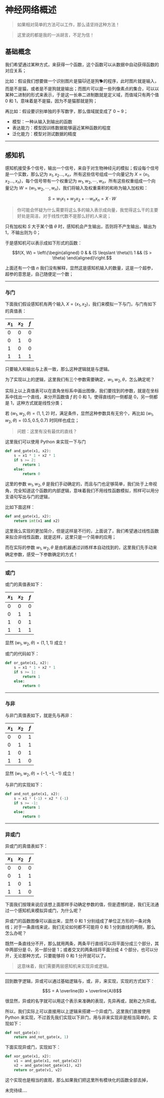 # 神经网络概述

[annotation]: [id] (8237954e-327c-4efe-9b5d-14299a55c189)
[annotation]: [status] (public)
[annotation]: [create_time] (2021-10-21 22:20:35)
[annotation]: [category] (计算机科学)
[annotation]: [tags] (神经网络|人工智能|深度学习)
[annotation]: [comments] (true)
[annotation]: [url] (http://blog.ccyg.studio/article/8237954e-327c-4efe-9b5d-14299a55c189)

> 如果相对简单的方法可以工作，那么请坚持这种方法！

> 这里说的都是我的一派胡言，不足为信！

## 基础概念

我们希望通过某种方式，来获得一个函数，这个函数可以从数据中自动获得函数的对应关系；

比如：假设我们想要做一个识别图片是猫🐱还是狗🐕的程序，此时图片就是输入，而是不是猫，或者是不是狗就是输出；而图片可以是一些列像素点的集合，可以以某种二进制的形式来表示，于是这一长串二进制数就是定义域，而值域只有两个值 0 和 1，意味着是不是猫，因为不是猫那就是狗；

再比如：假设要识别单独的手写数字，那么值域就变成了 0 ~ 9；

- 模型：一种从输入到输出的函数
- 表达能力：模型因训练数据能够逼近某种函数的程度
- 泛化能力：模型对测试数据的精度

----

## 感知机

感知机接受多个信号，输出一个信号，来自于对生物神经元的模拟；假设每个信号是一个实数，那么记为 $x_1, x_2 \dots, x_n$，所有这些信号组成一个向量记为 $X = (x_1, x_2 \dots, x_n)$，每个信号带有一个权重记为 $w_1, w_2, \cdots, w_n$，所有这些权重组成一个向量记为 $W=(w_1, w_2, \cdots, w_n)$，我们将输入及权重乘积的和称为输入加权和：

$$S = w_1x_1 + w_2x_2 + \cdots w_nx_n = X \cdot W$$

> 你可能会怀疑为什么需要将这么多的输入表示成向量，我觉得这么干的主要好处是简洁，对于线性代数不是那么好的人来说；

只有加权和 $S$ 大于某个值 $\theta$ 时，感知机会产生输出，否则将不产生输出，输出为 1，不输出则为 0；

于是感知机可以表示成如下形式的函数：

$$f(X, W) = \left\{\begin{aligned}
0 & & (S \leqslant \theta)\\
1 && (S > \theta)
\end{aligned}\right.$$

上面还有一个值 $n$ 我们没有解释，显然这是感知机输入的数量，这是一个超参，超参的意思是，自己随便定一个数；

---

### 与门

下面我们假设感知机有两个输入 $X = (x_1, x_2)$，我们来模拟一下与门，与门有如下的真值表：

| $x_1$ | $x_2$ | $f$ |
| ----- | ----- | --- |
| $0$   | $0$   | $0$ |
| $0$   | $1$   | $0$ |
| $1$   | $0$   | $0$ |
| $1$   | $1$   | $1$ |

只要输入和输出与上表一致，那么这种逻辑就是与逻辑。

为了实现以上的逻辑，这里我们有三个参数需要确定，$w_1, w_2, \theta$，怎么确定呢？

实际上以上真值表可以在直角坐标系中画出图像，我们要找到的参数，就是在坐标系中找出一个直线，来分开函数值 $f$ 的 $0$ 和 $1$，使得直线的一侧都是 $0$，另一侧都是 $1$，这种方式就是线性分类；

若 $(w_1, w_2, \theta) = (1, 1, 2)$ 时，满足条件，显然这种参数具有无穷个，再比如 $(w_1, w_2, \theta) = (0.5, 0.5, 0.7)$ 时同样也成立；

> 问题：这里有没有最优的直线？

这里我们可以使用 Python 来实现一下与门

```python
def and_gate(x1, x2):
    s = x1 * 1 + x2 * 1
    if s >= 2:
        return 1
    else:
        return 0
```

这里的参数 $w_1, w_2, \theta$ 是我们手动确定的，而且与门也足够简单，我们处于上帝视角，完全知道这个函数的内部逻辑，意味着我们不用线性函数模拟，照样可以用分支语句写出与门的逻辑，

比如下面这样：

```python
def and_gate(x1, x2):
    return int(x1 and x2)
```

这里我么实现的更加简介，但是这样是不行的，上面说了，我们希望通过线性函数来拟合非线性函数，就是这样，这里只是一个简单的应用；

而在实际的参数 $w_1, w_2, \theta$ 是由机器通过训练样本自动找到的，这里我们先手动来确定参数，感受一下参数确定的方式！

---

### 或门

或门的真值表如下：

| $x_1$ | $x_2$ | $f$ |
| ----- | ----- | --- |
| $0$   | $0$   | $0$ |
| $0$   | $1$   | $1$ |
| $1$   | $0$   | $1$ |
| $1$   | $1$   | $1$ |

显然 $(w_1, w_2, \theta) = (1, 1, 1)$ 成立！

或门的代码如下：

```python
def or_gate(x1, x2):
    s = x1 * 1 + x2 * 1
    if s >= 1:
        return 1
    else:
        return 0
```

--- 

### 与非

与非门真值表如下，就是先与再非：

| $x_1$ | $x_2$ | $f$ |
| ----- | ----- | --- |
| $0$   | $0$   | $1$ |
| $0$   | $1$   | $1$ |
| $1$   | $0$   | $1$ |
| $1$   | $1$   | $0$ |

显然 $(w_1, w_2, \theta) = (-1, -1, -1)$ 成立！

与非门的实现如下：

```python
def and_not_gate(x1, x2):
    s = x1 * (-1) + x2 * (-1)
    if s >= -1:
        return 1
    else:
        return 0
```

---

### 异或门

异或门的真值表如下：

| $x_1$ | $x_2$ | $f$ |
| ----- | ----- | --- |
| $0$   | $0$   | $0$ |
| $0$   | $1$   | $1$ |
| $1$   | $0$   | $1$ |
| $1$   | $1$   | $0$ |

下面我们按理来说应该想上面那样手动确定参数的值，但是遗憾的是，我们无法通过一个感知机来模拟异或门，为什么呢？

异或门的函数图像可以画出来，显然 $0$ 和 $1$ 分别组成了单位正方形的一条对角线；对于一条直线来说，我们无论如何都不可能将 $0$ 和 $1$ 分到直线的两侧，那么怎么办呢？

既然一条直线分不开，那么就用两条，两条平行直线可以将平面分成三个部分，其中两部分是 $0$，另一部分是 $1$；或者交叉的两条线将平面分成 $4$ 个部分，也可以分开，无论那种方式，只要能够将 $0$ 和 $1$ 分开就可以了。

> 这意味着，我们需要两层感知机来实现异或逻辑。

---

回到数字逻辑，异或可以通过基础逻辑与，或，非，来实现，实现的方式如下：

$$S = A \overline{B} + \overline{A}B$$

很显然，异或的名字就可以用这个表示来准确的表现，先异再或，就称之为异或。

所以，我们实际上可以直接用以上逻辑来搭建一个异或门，这里我们直接使用 Python 来实现，不过首先我们实现以下非门，用与非来实现非是相当简单的，实现如下：

```python
def not_gate(x):
    return and_not_gate(x, 1)
```

下面实现异或门，实现如下：

```python
def xor_gate(x1, x2):
    v1 = and_gate(x1, not_gate(x2))
    v2 = and_gate(not_gate(x1), x2)
    return or_gate(v1, v2)
```

这个实现也是相当的直观，那么如果我们把这里所有模块化的函数全部去掉，

未完待续....
